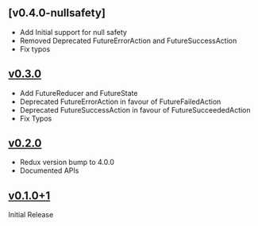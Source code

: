 ## [v0.4.0-nullsafety]

- Add Initial support for null safety
- Removed Deprecated FutureErrorAction and FutureSuccessAction
- Fix typos

## [v0.3.0]

- Add FutureReducer and FutureState
- Deprecated FutureErrorAction in favour of FutureFailedAction
- Deprecated FutureSuccessAction in favour of FutureSucceededAction
- Fix Typos

## [v0.2.0]

- Redux version bump to 4.0.0
- Documented APIs

## [v0.1.0+1]

Initial Release

[v0.3.0]: https://github.com/shbmbhrdwj/redux_future/compare/v0.2.0...v0.3.0
[v0.2.0]: https://github.com/shbmbhrdwj/redux_future/compare/0.1.0+1...v0.2.0
[v0.1.0+1]: https://github.com/shbmbhrdwj/redux_future/releases/tag/0.1.0+1
